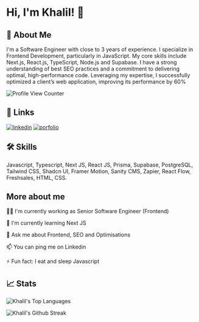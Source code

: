 
# Hi, I'm Khalil! 👋


## 🚀 About Me
I'm a Software Engineer with close to 3 years of experience. I specialize in Frontend Development, particularly in JavaScript. My core skills include Next.js, React.js, TypeScript, Node.js and Supabase. I have a strong understanding of best SEO practices and a commitment to delivering optimal, high-performance code. Leveraging my expertise, I successfully optimized a client’s web application, improving its performance by 60%

![Profile View Counter](https://komarev.com/ghpvc/?username=khalil-codes)

## 🔗 Links
[![linkedin](https://img.shields.io/badge/linkedin-0A66C2?style=for-the-badge&logo=linkedin&logoColor=white)](https://www.linkedin.com/in/khalil-patiwala/)
[![porfolio](https://img.shields.io/badge/portfolio-15355A?style=for-the-badge&logo=internetcomputer&logoColor=white)](https://khxlil.vercel.app)


## 🛠 Skills
Javascript, Typescript, Next JS, React JS, Prisma, Supabase, PostgreSQL, Tailwind CSS, Shadcn UI, Framer Motion, Sanity CMS, Zapier, React Flow, Freshsales, HTML, CSS.


## More about me
👩‍💻 I'm currently working as Senior Software Engineer (Frontend)

🧠 I'm currently learning Next JS

💬 Ask me about Frontend, SEO and Optimisations

📫 You can ping me on Linkedin

⚡️ Fun fact: I eat and sleep Javascript

## 📈 Stats

![Khalil's Top Languages](https://github-readme-stats.vercel.app/api/top-langs?username=khalil-codes&show_icons=true&locale=en&layout=compact)

![Khalil's Github Streak](https://github-readme-streak-stats.herokuapp.com/?user=khalil-codes)
